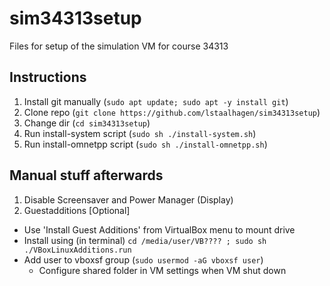 # sim34313setup
Files for setup of the simulation VM for course 34313

## Instructions
1. Install git manually (`sudo apt update; sudo apt -y install git`)
2. Clone repo (`git clone https://github.com/lstaalhagen/sim34313setup`)
3. Change dir (`cd sim34313setup`)
4. Run install-system script (`sudo sh ./install-system.sh`)
5. Run install-omnetpp script (`sudo sh ./install-omnetpp.sh`)

## Manual stuff afterwards
1. Disable Screensaver and Power Manager (Display)
2. Guestadditions [Optional]
  - Use 'Install Guest Additions' from VirtualBox menu to mount drive
  - Install using (in terminal) `cd /media/user/VB???? ; sudo sh ./VBoxLinuxAdditions.run`
  - Add user to vboxsf group (`sudo usermod -aG vboxsf user`)
    - Configure shared folder in VM settings when VM shut down

